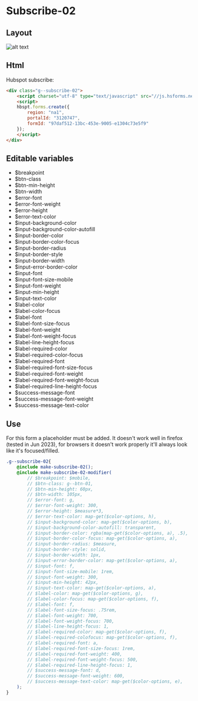 # Subscribe-02

## Layout

![alt text][subscribe-02]

[subscribe-02]: /src/img/global-components/subscribe/subscribe-02.jpg

## Html
Hubspot subscribe:
```html
<div class="g--subscribe-02">
    <script charset="utf-8" type="text/javascript" src="//js.hsforms.net/forms/embed/v2.js"></script>
    <script>
    hbspt.forms.create({
        region: "na1",
        portalId: "3120747",
        formId: "97daf512-13bc-453e-9005-e1304c73e5f9"
    });
    </script>
</div>
```

## Editable variables

- $breakpoint
- $btn-class
- $btn-min-height
- $btn-width
- $error-font
- $error-font-weight
- $error-height
- $error-text-color
- $input-background-color
- $input-background-color-autofill
- $input-border-color
- $input-border-color-focus
- $input-border-radius
- $input-border-style
- $input-border-width
- $input-error-border-color
- $input-font
- $input-font-size-mobile
- $input-font-weight
- $input-min-height
- $input-text-color
- $label-color
- $label-color-focus
- $label-font
- $label-font-size-focus
- $label-font-weight
- $label-font-weight-focus
- $label-line-height-focus
- $label-required-color
- $label-required-color-focus
- $label-required-font
- $label-required-font-size-focus
- $label-required-font-weight
- $label-required-font-weight-focus
- $label-required-line-height-focus
- $success-message-font
- $success-message-font-weight
- $success-message-text-color

## Use
For this form a placeholder must be added. It doesn't work well in firefox (tested in Jun 2023), for browsers it doesn't work properly it'll always look like it's focused/filled.

```scss
.g--subscribe-02{
    @include make-subscribe-02();
    @include make-subscribe-02-modifier(
        // $breakpoint: $mobile,
        // $btn-class: g--btn-01,
        // $btn-min-height: 60px,
        // $btn-width: 105px,
        // $error-font: g,
        // $error-font-weight: 300,
        // $error-height: $measure*3,
        // $error-text-color: map-get($color-options, h),
        // $input-background-color: map-get($color-options, b),
        // $input-background-color-autofill: transparent,
        // $input-border-color: rgba(map-get($color-options, a), .5),
        // $input-border-color-focus: map-get($color-options, a),
        // $input-border-radius: $measure,
        // $input-border-style: solid,
        // $input-border-width: 1px,
        // $input-error-border-color: map-get($color-options, a),
        // $input-font: f,
        // $input-font-size-mobile: 1rem,
        // $input-font-weight: 300,
        // $input-min-height: 42px,
        // $input-text-color: map-get($color-options, a),
        // $label-color: map-get($color-options, g),
        // $label-color-focus: map-get($color-options, f),
        // $label-font: f,
        // $label-font-size-focus: .75rem,
        // $label-font-weight: 700,
        // $label-font-weight-focus: 700,
        // $label-line-height-focus: 1,
        // $label-required-color: map-get($color-options, f),
        // $label-required-colofocus: map-get($color-options, f),
        // $label-required-font: a,
        // $label-required-font-size-focus: 1rem,
        // $label-required-font-weight: 400,
        // $label-required-font-weight-focus: 500,
        // $label-required-line-height-focus: 1,
        // $success-message-font: d,
        // $success-message-font-weight: 600,
        // $success-message-text-color: map-get($color-options, e),
    );
}
```
